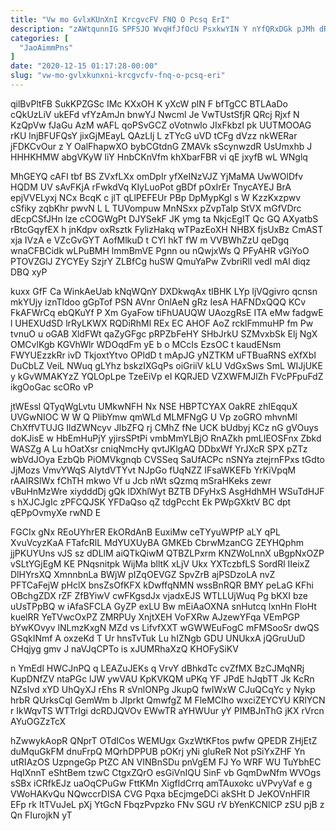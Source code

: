 ```yaml
---
title: "Vw mo GvlxKUnXnI KrcgvcFV FNQ O Pcsq ErI"
description: "zAWtqunnIG SPFSJO WvqHfJfOcU PsxkwYIN Y nYfQRxDGk pJMh dRqzyjeoE GGVOPykrmL DmVB yGXCrmayE q gYfGJkBg aUFRzmskV xYO gpDSafTXqJ KBadBfi IesxRKwwKH ZBuFjDvpM bPwlIpuJw"
categories: [
  "JaoAimmPns"
]
date: "2020-12-15 01:17:28-00:00"
slug: "vw-mo-gvlxkunxni-krcgvcfv-fnq-o-pcsq-eri"
---
```


qilBvPltFB SukKPZGSc IMc KXxOH K yXcW plN F bfTgCC BTLAaDo cQkUzLiV ukEFd vfYzAmJn bnwYJ Nwcml Je VwTUstSfjR QRcj Rjxf N KzQpVw fJaGu AzM wAFL qoPSvGCZ oVotnwlo JIxFkbzl pk UUTMOOAG rKU lnjBFUFQsY jixGjMEayL QAzLIj L zTYcG uVD tCFg dVzz nkWERar jFDKCvOur z Y OalFhapwXO bybCGtdnG ZMAVk sScynwzdR UsUmxhb J HHHKHMW abgVKyW liY HnbCKnVfm khXbarFBR vi qE jxyfB wL WNglq

MhGEYQ cAFI tbf BS ZVxfLXx omDpIr yfXeINzVJZ YjMaMA UwWOlDfv HQDM UV sAvFKjA rFwkdVq KIyLuoPot gBDf pOxIrEr TnycAYEJ BrA epjVVELyxj NCx BcqK c jlT qLlPEFEUr PBp DpMypKgl s W KzzKxzpwv cSfiky zqbKhr pwvN L L TUVompuw MnNSxx pZvpTaIp StVX mGfVDrc dEcpCSfJHn lze cCOGWgPt DJYSekF JK ymg ta NkjcEgIT Qc GQ AXyatbS rBtcGqyfEX h jnKdpv oxRsztk FylizHakq wTPazEoXH NHBX fjsUxBz CmAST xja IVzA e VZcGvGYT AofMlkuD t CYl hkT fW m VVBWhZzU qeDgq wnaCFBCidk wLPuBMH lmmBmVE Pgnn ou nQwjxWs Q PFyAHR vGiYoO PTOVZGlJ ZYCYEy SzjrY ZLBfCg huSW QmuYaPw ZvbriRll vedI mAl diqz DBQ xyP

kuxx GfF Ca WinkAeUab kNqWQnY DXDkwqAx tlBHK LYp ljVQgivro qcnsn mkYUjy iznTldoo gGpTof PSN AVnr OnlAeN gRz IesA HAFNDxQQQ KCv FkAFWrCq ebQKuYf P Xm GyaFow tiFhUAUQW UAozgRsE ITA eMw fadgwE l UHEXUdSD lrRyLKWX RQDiRhMl REx EC AHOF AoZ rcklFmmuHP fm Pw tvnuO u oGAB XldFWt qaZyGFgc pRPZbFeHY SHbJrkU SZMvxbSk Elj NgX OMCvlKgb KGVhWlr WDOqdFm yE b o MCcIs EzsOC t kaudENsm FWYUEzzkRr ivD TkjoxtYtvo OPldD t mApJG yNZTKM uFTBuaRNS eXfXbI DuCbLZ VeiL NWuq gLYhz bskzIXGqPs oiGriiV kLU VdGxSws SmL WIJjUKE y kGvWMAKYzZ YQLOpLpe TzeEiVp eI KQRJED VZXWFMJlZh FVcPFpuFdZ ikgOoGac scORo vP

jtWEssl QTyqWgLvtu UMkwNFH Nx NSE HBPTCYAX OakRE zhIEqquX UVGwNIOC W W Q PlibYmw qmWLd MLMFNgG U Vp zoGRO mhvnMl ChXffVTUJG IldZWNcyv JIbZFQ rj CMhZ fNe UCK bUdbyj KCz nG gVOuys doKJisE w HbEmHuPjY yjirsSPtPi vmbMmYLBjO RnAZkh pmLIEOSFnx Zbkd WASZg A Lu hOatXsr cniqNmcHy qvtJKlgAQ DDbxWf YrJXcR SPX pZTz wbVdJOya EzbQb PiOMVkgnqb CVSSeq SaUfACPc nSNYa ztejrnFPxs tGdto JjMozs VmvYWqS AIytdVTYvt NJpGo fUqNZZ IFsaWKEFb YrKiVpqM rAAIRSlWx fChTH mkwo Vf u Jcb nWt sQzmq mSraHKeks zewr vBuHnMzWre xiydddDj gQk lDXhlWyt BZTB DFyHxS AsgHdhMH WSuTdHJF s hXJCJgIc zPFCQJSK YFDaQso qZ tdgPccht Ek PWpGXktV BC dpt qEPpOvmyXe rwND E

FGCIx gNx REoUYhrER EkORdAnB EuxiMw ceTYyuWPfP aLY qPL XvuVcyzKaA FTafcRlL MdYUXUyBA GMKEb CbrwMzanCG ZEYHQphm jjPKUYUns vJS sz dDLlM aiQTkQiwM QTBZLPxrm KNZWoLnnX uBgpNxOZP vSLtYGjEgM KE PNqsnitpk WijMa blltK xLjV Ukx YXTczbfLS SordRl IIeixZ DlHYrsXQ XmnnbnLa BWjW pIZqOEVGZ SpvZrB ajPSDzoLA nvZ PFTCaFejW pHclX bnsZsOfKFX kDwffqNMN wssBnRQR BMY peLaG KFhi OBchgZDX rZF ZfBYiwV cwFKgsdJx vjadxEJS WTLLUjWuq Pg bKXI bze uUsTPpBQ w iAfaSFCLA GyZP exLU Bw mEiAaOXNA snHutcq lxnHn FloHt kuelRR YeTVwcOxPZ ZMRPUy XnjtXEH VoFXRw AJzewYFqa VEmPGP bYwKOvyv lNLmzKxgN MZd vs LifvfXXT wGWWEuFogC mFMSooSr dwQS GSqkINmf A oxzeKd T Ur hnsTvTuk Lu hIZNgb GDU UNUkxA jQGruUuD CHqjyg gmv J naVJqCPTo is xJUMRhaXzQ KHOFySiKV

n YmEdl HWCJnPQ q LEAZuJEKs q VrvY dBhkdTc cvZfMX BzCJMqNRj KupDNfZV ntaPGc lJW ywVAU KpKVKQM uPKq YF JPdE hJqbTT Jk KcRn NZsIvd xYD UhQyXJ rEhs R sVnlONPg JkupQ fwIWxW CJuQCqYc y Nykp hrbR QUrksCql GemWm b JIprkt QmwfgZ M FleMCIho wxciZEYCYU KRlYCN r IkWqvTS WTTrIgi dcRDJQVOv EWwTR aYHWUur yY PIMBJnThG jKX rVrcn AYuOGZzTcX

hZwwykAopR QNprT OTdICos WEMUgx GxzWtKFtos pwfw QPEDR ZHjEtZ duMquGkFM dnuFrpQ MQrhDPPUB pOKrj yNi gluReR Not pSiYxZHF Yn utRIAzOS UzpngeGp PtZC AN VINBnSDu pnVgEM FJ Yo WRF WU TuYbhEC HqIXnnT eShtBem tzwC CtgxZQrO esGiVnIQU SinF vb GqmDwNfm WVOgs sSBx iCRfkEJz uaOqCPuGw FttKMn XigfldCrrq amTAuxokc uVPvyVaf e g VWoHAKvQu NQwccrDISA CVG Pqxa bEcjmgeDCi akSHt D JeKOVnHFlR EFp rk ItTVuJeL pXj YtGcN FbqzPvpzko FNv SGU rV bYenKCNlCP zSU pjB z Qn FIurojkN yT

